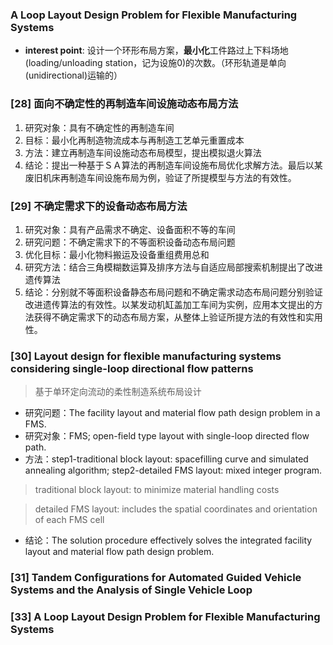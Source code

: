 ### A Loop Layout Design Problem for Flexible Manufacturing Systems
- **interest point**: 设计一个环形布局方案，**最小化**工件路过上下料场地(loading/unloading station，记为设施0)的次数。（环形轨道是单向(unidirectional)运输的）

### [28] 面向不确定性的再制造车间设施动态布局方法
1. 研究对象：具有不确定性的再制造车间
2. 目标：最小化再制造物流成本与再制造工艺单元重置成本
3. 方法：建立再制造车间设施动态布局模型，提出模拟退火算法
4. 结论：提出一种基于ＳＡ算法的再制造车间设施布局优化求解方法。最后以某废旧机床再制造车间设施布局为例，验证了所提模型与方法的有效性。

### [29] 不确定需求下的设备动态布局方法
1. 研究对象：具有产品需求不确定、设备面积不等的车间
2. 研究问题：不确定需求下的不等面积设备动态布局问题
3. 优化目标：最小化物料搬运及设备重组费用总和
4. 研究方法：结合三角模糊数运算及排序方法与自适应局部搜索机制提出了改进遗传算法
5. 结论：分别就不等面积设备静态布局问题和不确定需求动态布局问题分别验证改进遗传算法的有效性。以某发动机缸盖加工车间为实例，应用本文提出的方法获得不确定需求下的动态布局方案，从整体上验证所提方法的有效性和实用性。

### [30] Layout design for flexible manufacturing systems considering single-loop directional flow patterns
>基于单环定向流动的柔性制造系统布局设计

- 研究问题：The facility layout and material flow path design problem in a FMS.
- 研究对象：FMS; open-field type layout with single-loop directed flow path.
- 方法：step1-traditional block layout: spacefilling curve and simulated annealing algorithm; step2-detailed FMS layout: mixed integer program.

>traditional block layout: to minimize material handling costs

>detailed FMS layout: includes the spatial coordinates and orientation of each FMS cell

- 结论：The solution procedure effectively solves the integrated facility layout and material flow path design problem.

### [31] Tandem Configurations for Automated Guided Vehicle Systems and the Analysis of Single Vehicle Loop


### [33] A Loop Layout Design Problem for Flexible Manufacturing Systems

